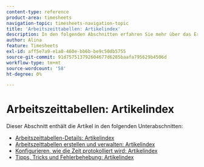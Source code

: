 ```yaml
---
content-type: reference
product-area: timesheets
navigation-topic: timesheets-navigation-topic
title: 'Arbeitszeittabellen: Artikelindex'
description: In den folgenden Abschnitten erfahren Sie mehr über das Erstellen, Bearbeiten, Genehmigen und Verwalten von Arbeitszeittabellen, Arbeitszeittabellenprofilen und Stundentypen.
author: Alina
feature: Timesheets
exl-id: aff5e7a9-e1a0-460e-bb6b-be9c50db5755
source-git-commit: 91d757513792604677d6285baafa795629b4506d
workflow-type: tm+mt
source-wordcount: '58'
ht-degree: 0%

---
```


# Arbeitszeittabellen: Artikelindex

<!-- Audited: 12/2023 -->

Dieser Abschnitt enthält die Artikel in den folgenden Unterabschnitten:

* [Arbeitszeittabellen-Details: Artikelindex](../timesheets/timesheets/timesheets.md)
* [Arbeitszeittabellen erstellen und verwalten: Artikelindex](../timesheets/create-and-manage-timesheets/create-and-manage-timesheets.md)
* [Konfigurieren, wie die Zeit protokolliert wird: Artikelindex](../timesheets/config-timesheet-prefs/configure-timesheet-preferences.md)
* [Tipps, Tricks und Fehlerbehebung: Artikelindex](../timesheets/tips-tricks-and-troubleshooting/tips-tricks-and-troubleshooting-timesheets.md)
